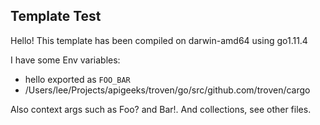 ## Template Test

Hello! This template has been compiled on darwin-amd64 using go1.11.4

I have some Env variables:

* hello exported as `FOO_BAR`
* /Users/lee/Projects/apigeeks/troven/go/src/github.com/troven/cargo

Also context args such as Foo? and Bar!. And collections, see other files.
